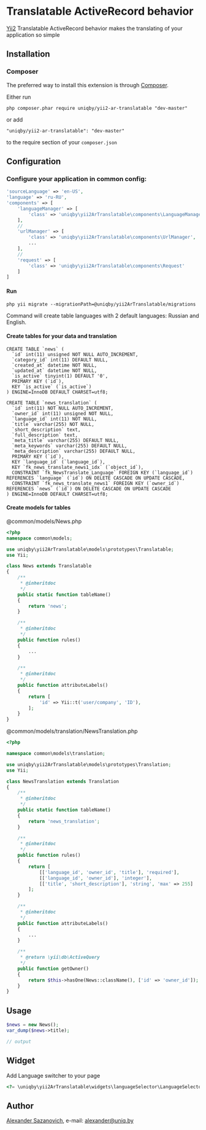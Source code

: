 # Translatable ActiveRecord behavior

[Yii2](http://www.yiiframework.com) Translatable ActiveRecord behavior makes the translating of your application so simple

## Installation

### Composer

The preferred way to install this extension is through [Composer](http://getcomposer.org/).

Either run

```
php composer.phar require uniqby/yii2-ar-translatable "dev-master"
```

or add

```
"uniqby/yii2-ar-translatable": "dev-master"
```

to the require section of your ```composer.json```

## Configuration

### Configure your application in common config:

```php
'sourceLanguage' => 'en-US',
'language' => 'ru-RU',
'components' => [
    'languageManager' => [
        'class' => 'uniqby\yii2ArTranslatable\components\LanguageManager',
    ],
    //
    'urlManager' => [
        'class' => 'uniqby\yii2ArTranslatable\components\UrlManager',
        ...
    ],
    //
    'request' => [
        'class' => 'uniqby\yii2ArTranslatable\components\Request'
    ]
]
```

#### Run

```
php yii migrate --migrationPath=@uniqby/yii2ArTranslatable/migrations
```
Command will create table languages with 2 default languages: Russian and English.

#### Create tables for your data and translation

```
CREATE TABLE `news` (
  `id` int(11) unsigned NOT NULL AUTO_INCREMENT,
  `category_id` int(11) DEFAULT NULL,
  `created_at` datetime NOT NULL,
  `updated_at` datetime NOT NULL,
  `is_active` tinyint(1) DEFAULT '0',
  PRIMARY KEY (`id`),
  KEY `is_active` (`is_active`)
) ENGINE=InnoDB DEFAULT CHARSET=utf8;

CREATE TABLE `news_translation` (
  `id` int(11) NOT NULL AUTO_INCREMENT,
  `owner_id` int(11) unsigned NOT NULL,
  `language_id` int(11) NOT NULL,
  `title` varchar(255) NOT NULL,
  `short_description` text,
  `full_description` text,
  `meta_title` varchar(255) DEFAULT NULL,
  `meta_keywords` varchar(255) DEFAULT NULL,
  `meta_description` varchar(255) DEFAULT NULL,
  PRIMARY KEY (`id`),
  KEY `language_id` (`language_id`),
  KEY `fk_news_translate_news1_idx` (`object_id`),
  CONSTRAINT `fk_NewsTranslate_Language` FOREIGN KEY (`language_id`) REFERENCES `language` (`id`) ON DELETE CASCADE ON UPDATE CASCADE,
  CONSTRAINT `fk_news_translate_news1` FOREIGN KEY (`owner_id`) REFERENCES `news` (`id`) ON DELETE CASCADE ON UPDATE CASCADE
) ENGINE=InnoDB DEFAULT CHARSET=utf8;
```

#### Create models for tables

@common/models/News.php
```php
<?php
namespace common\models;

use uniqby\yii2ArTranslatable\models\prototypes\Translatable;
use Yii;

class News extends Translatable
{
    /**
     * @inheritdoc
     */
    public static function tableName()
    {
        return 'news';
    }

    /**
     * @inheritdoc
     */
    public function rules()
    {
        ...
    }

    /**
     * @inheritdoc
     */
    public function attributeLabels()
    {
        return [
            'id' => Yii::t('user/company', 'ID'),
        ];
    }
}
```

@common/models/translation/NewsTranslation.php
```php
<?php

namespace common\models\translation;

use uniqby\yii2ArTranslatable\models\prototypes\Translation;
use Yii;

class NewsTranslation extends Translation
{
    /**
     * @inheritdoc
     */
    public static function tableName()
    {
        return 'news_translation';
    }

    /**
     * @inheritdoc
     */
    public function rules()
    {
        return [
            [['language_id', 'owner_id', 'title'], 'required'],
            [['language_id', 'owner_id'], 'integer'],
            [['title', 'short_description'], 'string', 'max' => 255]
        ];
    }

    /**
     * @inheritdoc
     */
    public function attributeLabels()
    {
        ...
    }

    /**
     * @return \yii\db\ActiveQuery
     */
    public function getOwner()
    {
        return $this->hasOne(News::className(), ['id' => 'owner_id']);
    }
}

```

## Usage

```php
$news = new News();
var_dump($news->title);

// output
```

## Widget

Add Language switcher to your page

```php
<?= \uniqby\yii2ArTranslatable\widgets\languageSelector\LanguageSelector::widget() ?>
```

## Author

[Alexander Sazanovich](https://uniq.by/), e-mail: [alexander@uniq.by](mailto:alexander@uniq.by)